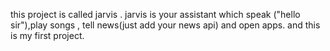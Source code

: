 this project is called jarvis . jarvis is your assistant which speak ("hello sir"),play songs , tell news(just add your news api) and open apps.
and this is my first project.
